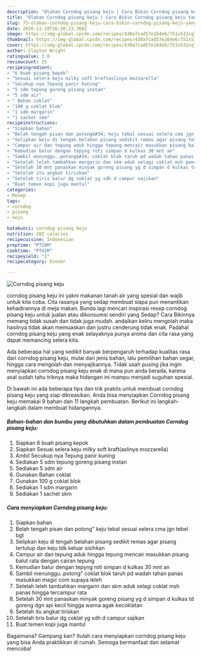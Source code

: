 ```yaml
---
description: "Olahan Corndog pisang keju | Cara Bikin Corndog pisang keju Yang Enak Banget"
title: "Olahan Corndog pisang keju | Cara Bikin Corndog pisang keju Yang Enak Banget"
slug: 75-olahan-corndog-pisang-keju-cara-bikin-corndog-pisang-keju-yang-enak-banget
date: 2020-11-28T16:38:23.366Z
image: https://img-global.cpcdn.com/recipes/430a7cad57e164e6/751x532cq70/corndog-pisang-keju-foto-resep-utama.jpg
thumbnail: https://img-global.cpcdn.com/recipes/430a7cad57e164e6/751x532cq70/corndog-pisang-keju-foto-resep-utama.jpg
cover: https://img-global.cpcdn.com/recipes/430a7cad57e164e6/751x532cq70/corndog-pisang-keju-foto-resep-utama.jpg
author: Clayton Wright
ratingvalue: 3.8
reviewcount: 15
recipeingredient:
- "6 buah pisang kepok"
- "Sesuai selera keju milky soft kraftaslinya mozzarella"
- "Secukup nya Tepung panir kuning"
- "5 sdm tepung goreng pisang instan"
- "5 sdm air"
- " Bahan coklat"
- "100 g coklat blok"
- "1 sdm margarin"
- "1 sachet skm"
recipeinstructions:
- "Siapkan bahan"
- "Belah tengah pisan dan potong&#34; keju tebal sesuai selera cma jgn tebel bgt"
- "Selipkan keju di tengah belahan pisang sedikit remas agar pisang tertutup dan keju tdk keluar sisihkan"
- "Campur air dan tepung aduk hingga tepung mencair masukkan pisang balut rata dengan cairan tepung"
- "Kemudian balur dengan tepyng roti simpan d kulkas 30 mnt an"
- "Sambil menunggu..potong&#34; coklat blok taruh pd wadah tahan panas masukkan magic com supaya leleh"
- "Setelah leleh tambahkan margarin dan skm aduk selagi coklat msh panas hingga tercampur rata"
- "Setelah 30 mnt panaskan minyak goreng pisang yg d simpan d kulkas td goreng dgn api kecil hingga warna agak kecoklatan"
- "Setelah itu angkat tiriskan"
- "Setelah tiris balur dg coklat yg sdh d campur sajikan"
- "Buat temen kopi juga mantul"
categories:
- Resep
tags:
- corndog
- pisang
- keju

katakunci: corndog pisang keju 
nutrition: 202 calories
recipecuisine: Indonesian
preptime: "PT28M"
cooktime: "PT42M"
recipeyield: "1"
recipecategory: Dinner

---
```



![Corndog pisang keju](https://img-global.cpcdn.com/recipes/430a7cad57e164e6/751x532cq70/corndog-pisang-keju-foto-resep-utama.jpg)


corndog pisang keju ini yakni makanan tanah air yang spesial dan wajib untuk kita coba. Cita rasanya yang sedap membuat siapa pun menantikan kehadirannya di meja makan.
Bunda lagi mencari inspirasi resep corndog pisang keju untuk jualan atau dikonsumsi sendiri yang Sedap? Cara Bikinnya memang tidak susah dan tidak juga mudah. andaikan keliru mengolah maka hasilnya tidak akan memuaskan dan justru cenderung tidak enak. Padahal corndog pisang keju yang enak selayaknya punya aroma dan cita rasa yang dapat memancing selera kita.

Ada beberapa hal yang sedikit banyak berpengaruh terhadap kualitas rasa dari corndog pisang keju, mulai dari jenis bahan, lalu pemilihan bahan segar, hingga cara mengolah dan menyajikannya. Tidak usah pusing jika ingin menyiapkan corndog pisang keju enak di mana pun anda berada, karena asal sudah tahu triknya maka hidangan ini mampu menjadi suguhan spesial.




Di bawah ini ada beberapa tips dan trik praktis untuk membuat corndog pisang keju yang siap dikreasikan. Anda bisa menyiapkan Corndog pisang keju memakai 9 bahan dan 11 langkah pembuatan. Berikut ini langkah-langkah dalam membuat hidangannya.

<!--inarticleads1-->

##### Bahan-bahan dan bumbu yang dibutuhkan dalam pembuatan Corndog pisang keju:

1. Siapkan 6 buah pisang kepok
1. Siapkan Sesuai selera keju milky soft kraft(aslinya mozzarella)
1. Ambil Secukup nya Tepung panir kuning
1. Sediakan 5 sdm tepung goreng pisang instan
1. Sediakan 5 sdm air
1. Gunakan  Bahan coklat
1. Gunakan 100 g coklat blok
1. Sediakan 1 sdm margarin
1. Sediakan 1 sachet skm




<!--inarticleads2-->

##### Cara menyiapkan Corndog pisang keju:

1. Siapkan bahan
1. Belah tengah pisan dan potong&#34; keju tebal sesuai selera cma jgn tebel bgt
1. Selipkan keju di tengah belahan pisang sedikit remas agar pisang tertutup dan keju tdk keluar sisihkan
1. Campur air dan tepung aduk hingga tepung mencair masukkan pisang balut rata dengan cairan tepung
1. Kemudian balur dengan tepyng roti simpan d kulkas 30 mnt an
1. Sambil menunggu..potong&#34; coklat blok taruh pd wadah tahan panas masukkan magic com supaya leleh
1. Setelah leleh tambahkan margarin dan skm aduk selagi coklat msh panas hingga tercampur rata
1. Setelah 30 mnt panaskan minyak goreng pisang yg d simpan d kulkas td goreng dgn api kecil hingga warna agak kecoklatan
1. Setelah itu angkat tiriskan
1. Setelah tiris balur dg coklat yg sdh d campur sajikan
1. Buat temen kopi juga mantul




Bagaimana? Gampang kan? Itulah cara menyiapkan corndog pisang keju yang bisa Anda praktikkan di rumah. Semoga bermanfaat dan selamat mencoba!
